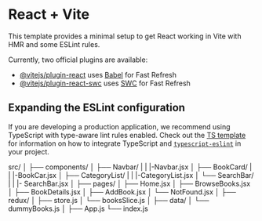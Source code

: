 # React + Vite

This template provides a minimal setup to get React working in Vite with HMR and some ESLint rules.

Currently, two official plugins are available:

- [@vitejs/plugin-react](https://github.com/vitejs/vite-plugin-react/blob/main/packages/plugin-react) uses [Babel](https://babeljs.io/) for Fast Refresh
- [@vitejs/plugin-react-swc](https://github.com/vitejs/vite-plugin-react/blob/main/packages/plugin-react-swc) uses [SWC](https://swc.rs/) for Fast Refresh

## Expanding the ESLint configuration

If you are developing a production application, we recommend using TypeScript with type-aware lint rules enabled. Check out the [TS template](https://github.com/vitejs/vite/tree/main/packages/create-vite/template-react-ts) for information on how to integrate TypeScript and [`typescript-eslint`](https://typescript-eslint.io) in your project.

src/
│
├── components/
│   ├── Navbar/
|   |    |-Navbar.jsx
│   ├── BookCard/
|   |    |-BookCar.jsx
│   ├── CategoryList/
|   |    |-CategoryList.jsx
│   └── SearchBar/
|   |     |- SearchBar.jsx
│
├── pages/
│   ├── Home.jsx
│   ├── BrowseBooks.jsx
│   ├── BookDetails.jsx
│   ├── AddBook.jsx
│   └── NotFound.jsx
│
├── redux/
│   ├── store.js
│   └── booksSlice.js
│
├── data/
│   └── dummyBooks.js
│
├── App.js
└── index.js

